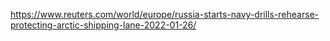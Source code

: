 https://www.reuters.com/world/europe/russia-starts-navy-drills-rehearse-protecting-arctic-shipping-lane-2022-01-26/

